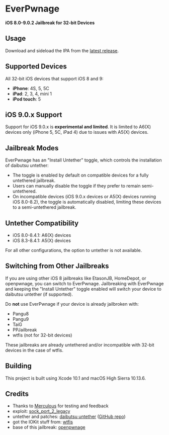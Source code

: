 # EverPwnage

**iOS 8.0-9.0.2 Jailbreak for 32-bit Devices**

## Usage

Download and sideload the IPA from the [latest release](https://github.com/LukeZGD/EverPwnage/releases/latest).

## Supported Devices

All 32-bit iOS devices that support iOS 8 and 9:
- **iPhone**: 4S, 5, 5C
- **iPad**: 2, 3, 4, mini 1
- **iPod touch**: 5

## iOS 9.0.x Support

Support for iOS 9.0.x is **experimental and limited**. It is limited to A6(X) devices only (iPhone 5, 5C, iPad 4) due to issues with A5(X) devices.

## Jailbreak Modes

EverPwnage has an "Install Untether" toggle, which controls the installation of daibutsu untether:

- The toggle is enabled by default on compatible devices for a fully untethered jailbreak.
- Users can manually disable the toggle if they prefer to remain semi-untethered.
- On incompatible devices (iOS 9.0.x devices or A5(X) devices running iOS 8.0-8.2), the toggle is automatically disabled, limiting these devices to a semi-untethered jailbreak.

## Untether Compatibility

- iOS 8.0-8.4.1: A6(X) devices
- iOS 8.3-8.4.1: A5(X) devices

For all other configurations, the option to untether is not available.

## Switching from Other Jailbreaks

If you are using other iOS 8 jailbreaks like EtasonJB, HomeDepot, or openpwnage, you can switch to EverPwnage. Jailbreaking with EverPwnage and keeping the "Install Untether" toggle enabled will switch your device to daibutsu untether (if supported).

Do **not** use EverPwnage if your device is already jailbroken with:

- Pangu8
- Pangu9
- TaiG
- PPJailbreak
- wtfis (not for 32-bit devices)

These jailbreaks are already untethered and/or incompatible with 32-bit devices in the case of wtfis.

## Building

This project is built using Xcode 10.1 and macOS High Sierra 10.13.6.

## Credits

- Thanks to [Merculous](https://github.com/Merculous) for testing and feedback
- exploit: [sock_port_2_legacy](https://github.com/kok3shidoll/sock_port_2_legacy/tree/ios8)
- untether and patches: [daibutsu untether](https://kok3shidoll.github.io/info/jp.daibutsu.untether841/indexv2.html) ([GitHub repo](https://github.com/kok3shidoll/daibutsu))
- got the IOKit stuff from: [wtfis](https://github.com/TheRealClarity/wtfis)
- base of this jailbreak: [openpwnage](https://github.com/0xilis/openpwnage)
